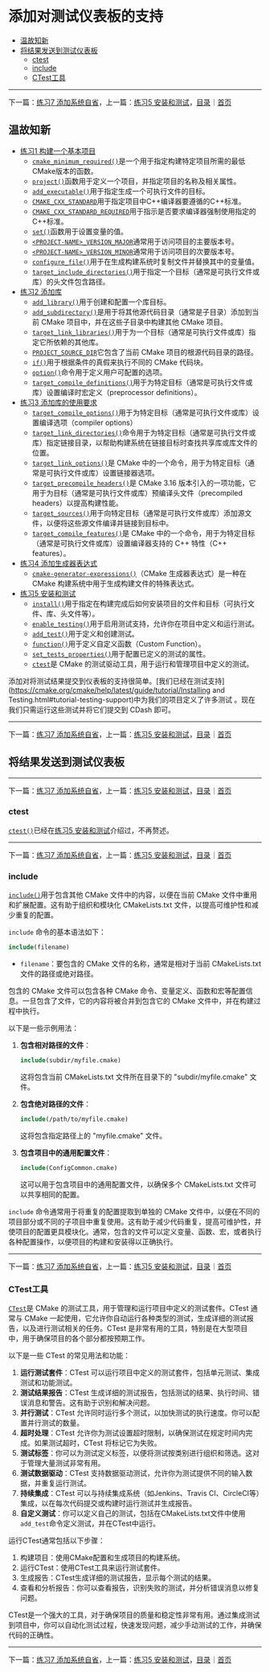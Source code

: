 # 添加对测试仪表板的支持

- [温故知新](#温故知新)
- [将结果发送到测试仪表板](#将结果发送到测试仪表板)
    - [ctest](#ctest)
    - [include](#include)
    - [CTest工具](#ctest工具)

---
下一篇：[练习7 添加系统自省](../practice-07/)，上一篇：[练习5 安装和测试](../practice-05/)，[目录](#添加对测试仪表板的支持)｜[首页](../README.md)

## 温故知新

- [练习1 构建一个基本项目](../practice-01/)
    - [`cmake_minimum_required()`](https://cmake.org/cmake/help/latest/command/cmake_minimum_required.html#command:cmake_minimum_required)是一个用于指定构建特定项目所需的最低CMake版本的函数。
    - [`project()`](https://cmake.org/cmake/help/latest/command/project.html#command:project)函数用于定义一个项目，并指定项目的名称及相关属性。
    - [`add_executable()`](https://cmake.org/cmake/help/latest/command/add_executable.html#command:add_executable)用于指定生成一个可执行文件的目标。
    - [`CMAKE_CXX_STANDARD`](https://cmake.org/cmake/help/latest/variable/CMAKE_CXX_STANDARD.html#variable:CMAKE_CXX_STANDARD)用于指定项目中C++编译器要遵循的C++标准。
    - [`CMAKE_CXX_STANDARD_REQUIRED`](https://cmake.org/cmake/help/latest/variable/CMAKE_CXX_STANDARD_REQUIRED.html#variable:CMAKE_CXX_STANDARD_REQUIRED)用于指示是否要求编译器强制使用指定的C++标准。
    - [`set()`](https://cmake.org/cmake/help/latest/command/set.html#command:set)函数用于设置变量的值。
    - [`<PROJECT-NAME>_VERSION_MAJOR`](https://cmake.org/cmake/help/latest/variable/PROJECT-NAME_VERSION_MAJOR.html#variable:_VERSION_MAJOR)通常用于访问项目的主要版本号。
    - [`<PROJECT-NAME>_VERSION_MINOR`](https://cmake.org/cmake/help/latest/variable/PROJECT-NAME_VERSION_MINOR.html#variable:_VERSION_MINOR)通常用于访问项目的次要版本号。
    - [`configure_file()`](https://cmake.org/cmake/help/latest/command/configure_file.html#command:configure_file)用于在生成构建系统时复制文件并替换其中的变量值。
    - [`target_include_directories()`](https://cmake.org/cmake/help/latest/command/target_include_directories.html#command:target_include_directories)用于指定一个目标（通常是可执行文件或库）的头文件包含路径。
- [练习2 添加库](../practice-02/)
    - [`add_library()`](https://cmake.org/cmake/help/latest/command/add_library.html#command:add_library)用于创建和配置一个库目标。
    - [`add_subdirectory()`](https://cmake.org/cmake/help/latest/command/add_subdirectory.html#command:add_subdirectory)是用于将其他源代码目录（通常是子目录）添加到当前 CMake 项目中，并在这些子目录中构建其他 CMake 项目。
    - [`target_link_libraries()`](https://cmake.org/cmake/help/latest/command/target_link_libraries.html#command:target_link_libraries)用于为一个目标（通常是可执行文件或库）指定它所依赖的其他库。
    - [`PROJECT_SOURCE_DIR`](https://cmake.org/cmake/help/latest/variable/PROJECT_SOURCE_DIR.html#variable:PROJECT_SOURCE_DIR)它包含了当前 CMake 项目的根源代码目录的路径。
    - [`if()`](https://cmake.org/cmake/help/latest/command/if.html#command:if)用于根据条件的真假来执行不同的 CMake 代码块。
    - [`option()`](https://cmake.org/cmake/help/latest/command/option.html#command:option)命令用于定义用户可配置的选项。
    - [`target_compile_definitions()`](https://cmake.org/cmake/help/latest/command/target_compile_definitions.html#command:target_compile_definitions)用于为特定目标（通常是可执行文件或库）设置编译时宏定义（preprocessor definitions）。
- [练习3 添加库的使用要求](../practice-03/)
    - [`target_compile_options()`](https://cmake.org/cmake/help/latest/command/target_compile_options.html#command:target_compile_options)用于为特定目标（通常是可执行文件或库）设置编译选项（compiler options）
    - [`target_link_directories()`](https://cmake.org/cmake/help/latest/command/target_link_directories.html#command:target_link_directories)命令用于为特定目标（通常是可执行文件或库）指定链接目录，以帮助构建系统在链接目标时查找共享库或库文件的位置。
    - [`target_link_options()`](https://cmake.org/cmake/help/latest/command/target_link_options.html#command:target_link_options)是 CMake 中的一个命令，用于为特定目标（通常是可执行文件或库）设置链接器选项。
    - [`target_precompile_headers()`](https://cmake.org/cmake/help/latest/command/target_precompile_headers.html#command:target_precompile_headers)是 CMake 3.16 版本引入的一项功能，它用于为目标（通常是可执行文件或库）预编译头文件（precompiled headers）以提高构建性能。
    - [`target_sources()`](https://cmake.org/cmake/help/latest/command/target_sources.html#command:target_sources)用于向特定目标（通常是可执行文件或库）添加源文件，以便将这些源文件编译并链接到目标中。
    - [`target_compile_features()`](https://cmake.org/cmake/help/latest/command/target_compile_features.html#command:target_compile_features)是 CMake 中的一个命令，用于为特定目标（通常是可执行文件或库）设置编译器支持的 C++ 特性（C++ features）。
- [练习4 添加生成器表达式](../practice-04/)
    - [`cmake-generator-expressions()`](https://cmake.org/cmake/help/latest/manual/cmake-generator-expressions.7.html#manual:cmake-generator-expressions(7))（CMake 生成器表达式）是一种在 CMake 构建系统中用于生成构建文件的特殊表达式。
- [练习5 安装和测试](../practice-05/)
    - [`install()`](https://cmake.org/cmake/help/latest/command/install.html#command:install)用于指定在构建完成后如何安装项目的文件和目标（可执行文件、库、头文件等）。
    - [`enable_testing()`](https://cmake.org/cmake/help/latest/command/enable_testing.html#command:enable_testing)用于启用测试支持，允许你在项目中定义和运行测试。
    - [`add_test()`](https://cmake.org/cmake/help/latest/command/add_test.html#command:add_test)用于定义和创建测试。
    - [`function()`](https://cmake.org/cmake/help/latest/command/function.html#command:function)用于定义自定义函数（Custom Function）。
    - [`set_tests_properties()`](https://cmake.org/cmake/help/latest/command/set_tests_properties.html#command:set_tests_properties)用于配置已定义的测试的属性。
    - [`ctest`](https://cmake.org/cmake/help/latest/manual/ctest.1.html#manual:ctest(1))是 CMake 的测试驱动工具，用于运行和管理项目中定义的测试。


添加对将测试结果提交到仪表板的支持很简单。[我们已经在测试支持](https://cmake.org/cmake/help/latest/guide/tutorial/Installing and Testing.html#tutorial-testing-support)中为我们的项目定义了许多测试 。现在我们只需运行这些测试并将它们提交到 CDash 即可。

---
下一篇：[练习7 添加系统自省](../practice-07/)，上一篇：[练习5 安装和测试](../practice-05/)，[目录](#添加对测试仪表板的支持)｜[首页](../README.md)

## 将结果发送到测试仪表板

---
下一篇：[练习7 添加系统自省](../practice-07/)，上一篇：[练习5 安装和测试](../practice-05/)，[目录](#添加对测试仪表板的支持)｜[首页](../README.md)

### ctest

[`ctest()`](https://cmake.org/cmake/help/latest/manual/ctest.1.html#manual:ctest(1))已经在[练习5 安装和测试](../practice-05/)介绍过，不再赘述。

---
下一篇：[练习7 添加系统自省](../practice-07/)，上一篇：[练习5 安装和测试](../practice-05/)，[目录](#添加对测试仪表板的支持)｜[首页](../README.md)

### include

[`include()`](https://cmake.org/cmake/help/latest/command/include.html#command:include)用于包含其他 CMake 文件中的内容，以便在当前 CMake 文件中重用和扩展配置。这有助于组织和模块化 CMakeLists.txt 文件，以提高可维护性和减少重复的配置。

`include` 命令的基本语法如下：

```cmake
include(filename)
```

-   `filename`：要包含的 CMake 文件的名称，通常是相对于当前 CMakeLists.txt 文件的路径或绝对路径。

包含的 CMake 文件可以包含各种 CMake 命令、变量定义、函数和宏等配置信息。一旦包含了文件，它的内容将被合并到包含它的 CMake 文件中，并在构建过程中执行。

以下是一些示例用法：

1.  **包含相对路径的文件**：

    ```cmake
    include(subdir/myfile.cmake)
    ```

    这将包含当前 CMakeLists.txt 文件所在目录下的 "subdir/myfile.cmake" 文件。

2.  **包含绝对路径的文件**：

    ```cmake
    include(/path/to/myfile.cmake)
    ```

    这将包含指定路径上的 "myfile.cmake" 文件。

3.  **包含项目中的通用配置文件**：

    ```cmake
    include(ConfigCommon.cmake)
    ```

    这可以用于包含项目中的通用配置文件，以确保多个 CMakeLists.txt 文件可以共享相同的配置。

`include` 命令通常用于将重复的配置提取到单独的 CMake 文件中，以便在不同的项目部分或不同的子项目中重复使用。这有助于减少代码重复，提高可维护性，并使项目的配置更具模块化。通常，包含的文件可以定义变量、函数、宏，或者执行各种配置操作，以便项目的构建和安装得以正确执行。

---
下一篇：[练习7 添加系统自省](../practice-07/)，上一篇：[练习5 安装和测试](../practice-05/)，[目录](#添加对测试仪表板的支持)｜[首页](../README.md)

### CTest工具

[`CTest`](https://cmake.org/cmake/help/latest/module/CTest.html#module:CTest)是 CMake 的测试工具，用于管理和运行项目中定义的测试套件。CTest 通常与 CMake 一起使用，它允许你自动运行各种类型的测试，生成详细的测试报告，以及进行测试相关的任务。CTest 是非常有用的工具，特别是在大型项目中，用于确保项目的各个部分都按预期工作。

以下是一些 CTest 的常见用法和功能：

1.  **运行测试套件**：CTest 可以运行项目中定义的测试套件，包括单元测试、集成测试和功能测试。
2.  **测试结果报告**：CTest 生成详细的测试报告，包括测试的结果、执行时间、错误消息和警告。这有助于识别和解决问题。
3.  **并行测试**：CTest 允许同时运行多个测试，以加快测试的执行速度。你可以配置并行测试的数量。
4.  **超时处理**：CTest 允许你为测试设置超时限制，以确保测试在规定时间内完成。如果测试超时，CTest 将标记它为失败。
5.  **测试标签**：你可以为测试定义标签，以便将测试按类别进行组织和筛选。这对于管理大量测试非常有用。
6.  **测试数据驱动**：CTest 支持数据驱动测试，允许你为测试提供不同的输入数据，并重复运行测试。
7.  **持续集成**：CTest 可以与持续集成系统（如Jenkins、Travis CI、CircleCI等）集成，以在每次代码提交或构建时运行测试并生成报告。
8.  **自定义测试**：你可以定义自己的测试，包括在CMakeLists.txt文件中使用`add_test`命令定义测试，并在CTest中运行。

运行CTest通常包括以下步骤：

1.  构建项目：使用CMake配置和生成项目的构建系统。
2.  运行CTest：使用CTest工具来运行测试套件。
3.  生成报告：CTest生成详细的测试报告，显示每个测试的结果。
4.  查看和分析报告：你可以查看报告，识别失败的测试，并分析错误消息以修复问题。

CTest是一个强大的工具，对于确保项目的质量和稳定性非常有用。通过集成测试到项目中，你可以自动化测试过程，快速发现问题，减少手动测试的工作，并确保代码的正确性。

---
下一篇：[练习7 添加系统自省](../practice-07/)，上一篇：[练习5 安装和测试](../practice-05/)，[目录](#添加对测试仪表板的支持)｜[首页](../README.md)